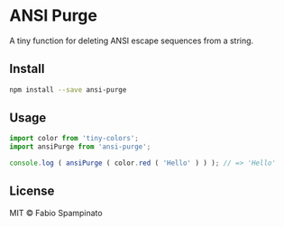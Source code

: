 # ANSI Purge

A tiny function for deleting ANSI escape sequences from a string.

## Install

```sh
npm install --save ansi-purge
```

## Usage

```ts
import color from 'tiny-colors';
import ansiPurge from 'ansi-purge';

console.log ( ansiPurge ( color.red ( 'Hello' ) ) ); // => 'Hello'
```

## License

MIT © Fabio Spampinato
